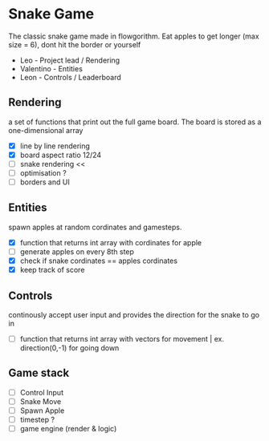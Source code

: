 # Snake Game
The classic snake game made in flowgorithm. Eat apples to get longer (max size = 6), dont hit the border or yourself

- Leo - Project lead / Rendering
- Valentino - Entities 
- Leon - Controls / Leaderboard

## Rendering
a set of functions that print out the full game board. The board is stored as a one-dimensional array
 - [x] line by line rendering
 - [x] board aspect ratio 12/24
 - [ ] snake rendering <<
 - [ ] optimisation ?
 - [ ] borders and UI
## Entities
spawn apples at random cordinates and gamesteps.
 - [x] function that returns int array with cordinates for apple
 - [ ] generate apples on every 8th step
 - [x] check if snake cordinates == apples cordinates
 - [x] keep track of score
## Controls
continously accept user input and provides the direction for the snake to go in
 - [ ] function that returns int array with vectors for movement | ex. direction(0,-1) for going down
## Game stack
 - [ ] Control Input
 - [ ] Snake Move
 - [ ] Spawn Apple
 - [ ] timestep ?
 - [ ] game engine (render & logic)
